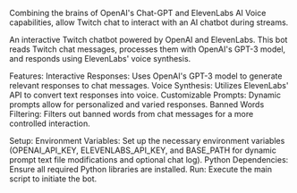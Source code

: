 Combining the brains of OpenAI's Chat-GPT and ElevenLabs AI Voice capabilities, allow Twitch chat to interact with an AI chatbot during streams.

An interactive Twitch chatbot powered by OpenAI and ElevenLabs. This bot reads Twitch chat messages, processes them with OpenAI's GPT-3 model, and responds using ElevenLabs' voice synthesis.

Features:
Interactive Responses: Uses OpenAI's GPT-3 model to generate relevant responses to chat messages.
Voice Synthesis: Utilizes ElevenLabs' API to convert text responses into voice.
Customizable Prompts: Dynamic prompts allow for personalized and varied responses.
Banned Words Filtering: Filters out banned words from chat messages for a more controlled interaction.

Setup:
Environment Variables: Set up the necessary environment variables (OPENAI_API_KEY, ELEVENLABS_API_KEY, and BASE_PATH for dynamic prompt text file modifications and optional chat log).
Python Dependencies: Ensure all required Python libraries are installed.
Run: Execute the main script to initiate the bot.
